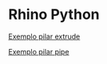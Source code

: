 # Rhino Python

[Exemplo pilar extrude](./exemplo_rhino_pilar_tubular_extrude.py)


[Exemplo pilar pipe](./exemplo_rhino_pilar_tubular_pipe.py)


